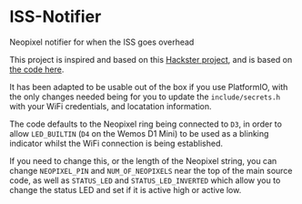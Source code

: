 # ISS-Notifier
Neopixel notifier for when the ISS goes overhead

This project is inspired and based on this [Hackster project](https://www.hackster.io/pollux-labs/these-cubes-notify-you-when-the-iss-is-overhead-6bfaf8), and is based on [the code here](https://gist.github.com/polluxlabs/1ba7824175c5e011565bd61af2fd1c6b). 

It has been adapted to be usable out of the box if you use PlatformIO, with the only changes needed being for you to update the `include/secrets.h` with your WiFi credentials, and locatation information. 

The code defaults to the Neopixel ring being connected to `D3`, in order to allow `LED_BUILTIN` (`D4` on the Wemos D1 Mini) to be used as a blinking indicator whilst the WiFi connection is being established.

If you need to change this, or the length of the Neopixel string, you can change `NEOPIXEL_PIN` and `NUM_OF_NEOPIXELS` near the top of the main source code, as well as `STATUS_LED` and `STATUS_LED_INVERTED` which allow you to change the status LED and set if it is active high or active low. 
